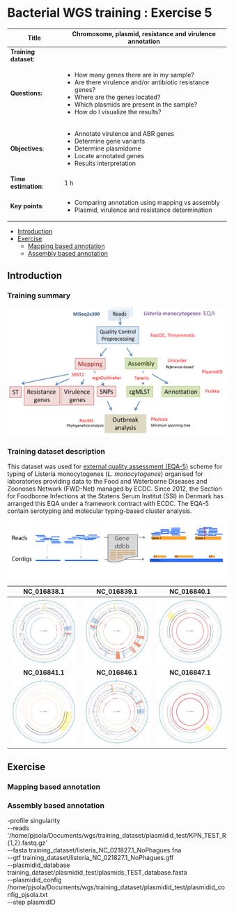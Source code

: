 # Bacterial WGS training : Exercise 5

|**Title**| Chromosome, plasmid, resistance and virulence annotation|
|---------|-------------------------------------------|
|**Training dataset:**|                                |
|**Questions:**| <ul><li>How many genes there are in my sample?</li><li>Are there virulence and/or antibiotic resistance genes?</li><li>Where are the genes located?</li><li>Which plasmids are present in the sample?</li><li>How do I visualize the results?</li></ul>|
|**Objectives**:|<ul><li>Annotate virulence and ABR genes</li><li>Determine gene variants</li><li>Determine plasmidome</li><li>Locate annotated genes</li><li>Results interpretation</li></ul>|  
|**Time estimation**:| 1 h|
|**Key points**:|<ul><li>Comparing annotation using mapping vs assembly</li><li>Plasmid, virulence and resistance determination</li></ul>|
  
- [Introduction](#introduction)
- [Exercise](#exercise)
    - [Mapping based annotation](#mapping-based-annotation)
    - [Assembly based annotation](#assembly-based-annotation)

## Introduction
### Training summary

<p align="center"><img src="img/bacterial_wgs_training.png" alt="Fastqc_1" width="500"></p>

### Training dataset description
This dataset was used for [external quality assessment (EQA-5)](https://ecdc.europa.eu/en/publications-data/fifth-external-quality-assessment-scheme-listeria-monocytogenes-typing) scheme for typing of
Listeria monocytogenes (*L. monocytogenes*) organised for laboratories providing data to the Food and Waterborne
Diseases and Zoonoses Network (FWD-Net) managed by ECDC. Since 2012, the Section for Foodborne Infections
at the Statens Serum Institut (SSI) in Denmark has arranged this EQA under a framework contract with ECDC. The
EQA-5 contain serotyping and molecular typing-based cluster analysis.


<p align="center"><img src="https://github.com/BU-ISCIII/bacterial_wgs_training/blob/master/exercises/img/map_vs_assembly.png" width="900"></p>

| NC_016838.1 | NC_016839.1 | NC_016840.1 |
| :---: | :---: | :---: | 
| ![](https://github.com/BU-ISCIII/bacterial_wgs_training/blob/master/exercises/img/KPN_TEST_R_paired_NC_016838.1.png) | ![](https://github.com/BU-ISCIII/bacterial_wgs_training/blob/master/exercises/img/KPN_TEST_R_paired_NC_016839.1.png) | ![](https://github.com/BU-ISCIII/bacterial_wgs_training/blob/master/exercises/img/KPN15_000240185_NC_016840.1.png) | 
| **NC_016841.1** | **NC_016846.1** | **NC_016847.1** |
![](https://github.com/BU-ISCIII/bacterial_wgs_training/blob/master/exercises/img/KPN15_000240185_NC_016841.1.png) | ![](https://github.com/BU-ISCIII/bacterial_wgs_training/blob/master/exercises/img/KPN_TEST_R_paired_NC_016846.1.png) | ![](https://github.com/BU-ISCIII/bacterial_wgs_training/blob/master/exercises/img/KPN15_000240185_NC_016847.1.png) |


## Exercise

### Mapping based annotation
### Assembly based annotation

-profile singularity \
--reads '/home/pjsola/Documents/wgs/training_dataset/plasmidid_test/KPN_TEST_R{1,2}.fastq.gz' \
--fasta training_dataset/listeria_NC_021827.1_NoPhagues.fna \
--gtf training_dataset/listeria_NC_021827.1_NoPhagues.gff \
--plasmidid_database training_dataset/plasmidid_test/plasmids_TEST_database.fasta \
--plasmidid_config /home/pjsola/Documents/wgs/training_dataset/plasmidid_test/plasmidid_config_pjsola.txt \
--step plasmidID